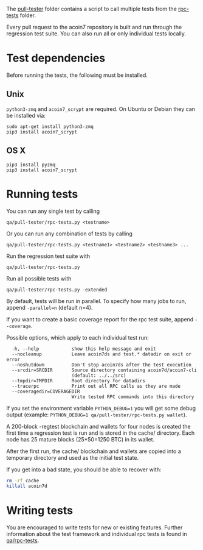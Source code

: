 The [pull-tester](/qa/pull-tester/) folder contains a script to call
multiple tests from the [rpc-tests](/qa/rpc-tests/) folder.

Every pull request to the acoin7 repository is built and run through
the regression test suite. You can also run all or only individual
tests locally.

Test dependencies
=================
Before running the tests, the following must be installed.

Unix
----
`python3-zmq` and `acoin7_scrypt` are required. On Ubuntu or Debian they can be installed via:
```
sudo apt-get install python3-zmq
pip3 install acoin7_scrypt
```

OS X
------
```
pip3 install pyzmq
pip3 install acoin7_scrypt
```

Running tests
=============

You can run any single test by calling

    qa/pull-tester/rpc-tests.py <testname>

Or you can run any combination of tests by calling

    qa/pull-tester/rpc-tests.py <testname1> <testname2> <testname3> ...

Run the regression test suite with

    qa/pull-tester/rpc-tests.py

Run all possible tests with

    qa/pull-tester/rpc-tests.py -extended

By default, tests will be run in parallel. To specify how many jobs to run,
append `-parallel=n` (default n=4).

If you want to create a basic coverage report for the rpc test suite, append `--coverage`.

Possible options, which apply to each individual test run:

```
  -h, --help            show this help message and exit
  --nocleanup           Leave acoin7ds and test.* datadir on exit or error
  --noshutdown          Don't stop acoin7ds after the test execution
  --srcdir=SRCDIR       Source directory containing acoin7d/acoin7-cli
                        (default: ../../src)
  --tmpdir=TMPDIR       Root directory for datadirs
  --tracerpc            Print out all RPC calls as they are made
  --coveragedir=COVERAGEDIR
                        Write tested RPC commands into this directory
```

If you set the environment variable `PYTHON_DEBUG=1` you will get some debug
output (example: `PYTHON_DEBUG=1 qa/pull-tester/rpc-tests.py wallet`).

A 200-block -regtest blockchain and wallets for four nodes
is created the first time a regression test is run and
is stored in the cache/ directory. Each node has 25 mature
blocks (25*50=1250 BTC) in its wallet.

After the first run, the cache/ blockchain and wallets are
copied into a temporary directory and used as the initial
test state.

If you get into a bad state, you should be able
to recover with:

```bash
rm -rf cache
killall acoin7d
```

Writing tests
=============
You are encouraged to write tests for new or existing features.
Further information about the test framework and individual rpc
tests is found in [qa/rpc-tests](/qa/rpc-tests).
